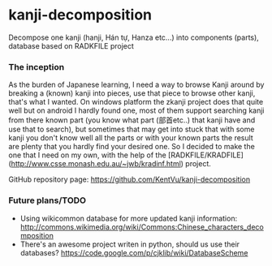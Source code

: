 ﻿kanji-decomposition
===================

Decompose one kanji (hanji, Hán tự, Hanza etc...) into components (parts), database based on RADKFILE project

### The inception
As the burden of Japanese learning, I need a way to browse Kanji around by breaking a (known) kanji into 
pieces, use that piece to browse other kanji, that's what I wanted. On windows platform the zkanji project 
does that quite well but on android I hardly found one, most of them support searching kanji from there known 
part (you know what part (部首etc..) that kanji have and use that to search), but sometimes that may get into 
stuck that with some kanji you don't know well all the parts or with your known parts the result are plenty 
that you hardly find your desired one. 
So I decided to make the one that I need on my own, with the help of the [RADKFILE/KRADFILE]
(http://www.csse.monash.edu.au/~jwb/kradinf.html) project.

GitHub repository page: https://github.com/KentVu/kanji-decomposition

### Future plans/TODO
* Using wikicommon database for more updated kanji information: 
http://commons.wikimedia.org/wiki/Commons:Chinese_characters_decomposition
* There's an awesome project writen in python, should us use their databases?
https://code.google.com/p/cjklib/wiki/DatabaseScheme

